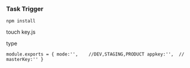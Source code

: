 ### Task Trigger

`
npm install
`

touch key.js

type

`
module.exports = {
mode:'',    //DEV,STAGING,PRODUCT
appkey:'',  //
masterKey:''
}
`
